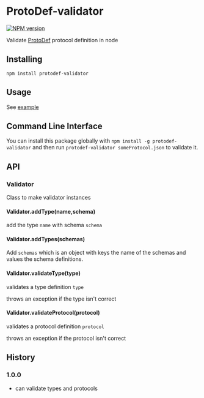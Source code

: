 # ProtoDef-validator
[![NPM version](https://img.shields.io/npm/v/protodef-validator.svg)](http://npmjs.com/package/protodef-validator)

Validate [ProtoDef](https://github.com/ProtoDef-io/ProtoDef) protocol definition in node

## Installing

```
npm install protodef-validator
```

## Usage

See [example](example.js)

## Command Line Interface

You can install this package globally with `npm install -g protodef-validator` and then run `protodef-validator someProtocol.json` to validate it.

## API

### Validator

Class to make validator instances

#### Validator.addType(name,schema)

add the type `name` with schema `schema`

#### Validator.addTypes(schemas)

Add `schemas` which is an object with keys the name of the schemas and values the schema definitions.

#### Validator.validateType(type)

validates a type definition `type`

throws an exception if the type isn't correct

#### Validator.validateProtocol(protocol)

validates a protocol definition `protocol`

throws an exception if the protocol isn't correct

## History

### 1.0.0

* can validate types and protocols
